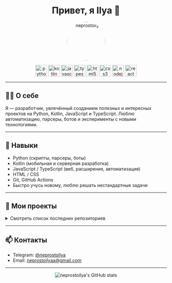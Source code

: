 <h1 align="center">Привет, я Ilya 👋</h1>
<p align="center">
  <a href="https://github.com/neprostoilya" target="_blank">
    <img src="https://avatars.githubusercontent.com/u/125191093?v=4" width="120" style="border-radius:50%" alt="neprostoilya"/>
  </a>
</p>

<p align="center">
  <img src="https://cdn.jsdelivr.net/gh/devicons/devicon/icons/python/python-original.svg" height="36" alt="python" />
  <img src="https://cdn.jsdelivr.net/gh/devicons/devicon/icons/kotlin/kotlin-original.svg" height="36" alt="kotlin" />
  <img src="https://cdn.jsdelivr.net/gh/devicons/devicon/icons/javascript/javascript-original.svg" height="36" alt="javascript" />
  <img src="https://cdn.jsdelivr.net/gh/devicons/devicon/icons/typescript/typescript-original.svg" height="36" alt="typescript" />
  <img src="https://cdn.jsdelivr.net/gh/devicons/devicon/icons/html5/html5-original.svg" height="36" alt="html5" />
  <img src="https://cdn.jsdelivr.net/gh/devicons/devicon/icons/css3/css3-original.svg" height="36" alt="css3" />
  <img src="https://cdn.jsdelivr.net/gh/devicons/devicon/icons/nodejs/nodejs-original.svg" height="36" alt="nodejs" />
  <img src="https://cdn.jsdelivr.net/gh/devicons/devicon/icons/react/react-original.svg" height="36" alt="react" />
</p>

---

## 👨‍💻 О себе

Я — разработчик, увлечённый созданием полезных и интересных проектов на Python, Kotlin, JavaScript и TypeScript.
Люблю автоматизацию, парсеры, ботов и эксперименты с новыми технологиями.

---

## 🚀 Навыки

- Python (скрипты, парсеры, боты)
- Kotlin (мобильная и серверная разработка)
- JavaScript / TypeScript (веб, расширения, автоматизация)
- HTML / CSS
- Git, GitHub Actions
- Быстро учусь новому, люблю решать нестандартные задачи

---

## 🌟 Мои проекты

<details>
  <summary>Смотреть список последних репозиториев</summary>
  
- <a href="https://github.com/neprostoilya/hide_shorts_extension">hide_shorts_extension</a>: Браузерное расширение для скрытия Shorts на YouTube (JavaScript, публичный)
- <a href="https://github.com/neprostoilya/parser_mts_app">parser_mts_app</a>: Парсер данных (Python, приватный)
- <a href="https://github.com/neprostoilya/parser_tradedata_app">parser_tradedata_app</a>: Парсер торговых данных (приватный)
- <a href="https://github.com/neprostoilya/parser_vakansiy_app">parser_vakansiy_app</a>: Парсер вакансий (HTML, приватный)
- <a href="https://github.com/neprostoilya/tweet_parser_posts">tweet_parser_posts</a>: Парсер твитов (Python, приватный)
- <a href="https://github.com/neprostoilya/twitter_parser_bot">twitter_parser_bot</a>: Бот для парсинга Twitter (Python, приватный)
- <a href="https://github.com/neprostoilya/sophia_logistics">sophia_logistics</a>: Логистическая система (TypeScript, приватный)
- <a href="https://github.com/neprostoilya/search_nft_mini_up">search_nft_mini_up</a>: Поиск NFT (Python, приватный)
- <a href="https://github.com/neprostoilya/template_mini_up">template_mini_up</a>: Шаблон мини-приложения (Python, приватный)
- ...и ещё <a href="https://github.com/search?q=user%3Aneprostoilya+fork%3Afalse&type=repositories&sort=updated">28 репозиториев</a>
</details>

---

## 📫 Контакты

- Telegram: [@neprostoilya](https://t.me/neprostoilya)
- Email: neprostoilyaa@gmail.com

---

<p align="center">
  <img src="https://github-readme-stats.vercel.app/api?username=neprostoilya&show_icons=true&theme=radical" alt="neprostoilya's GitHub stats" />
</p>
